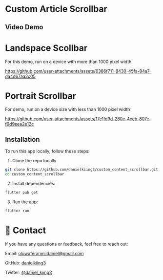 # Custom Article Scrollbar

## Video Demo

# Landspace Scollbar
For this demo, run on a device with more than 1000 pixel width

https://github.com/user-attachments/assets/6386f711-8430-45fa-84a7-da4d67aa3c05


# Portrait Scrollbar
For demo, run on a device size with less than 1000 pixel width

https://github.com/user-attachments/assets/17c1fd9d-280c-4ccb-807c-f9d9eea2e12c



## Installation

To run this app locally, follow these steps:

1. Clone the repo locally

```bash
git clone https://github.com/danielkiing3/custom_content_scrollbar.git
cd custom_content_scrollbar
```
2. Install dependencies:
```bash
flutter pub get
```
3. Run the app:
```bash
flutter run
```

# 💬 Contact
If you have any questions or feedback, feel free to reach out:

Email: oluwaferanmiidaniel@gmail.com

GitHub: [danielkiing3](https://github.com/danielkiing3)

Twitter: [@daniel_kiing3](https://twitter.com/daniel_kiing3)
